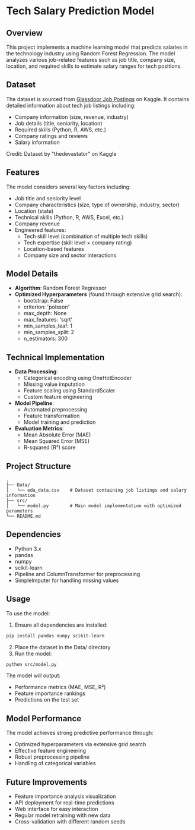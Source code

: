 # Tech Salary Prediction Model

## Overview
This project implements a machine learning model that predicts salaries in the technology industry using Random Forest Regression. The model analyzes various job-related features such as job title, company size, location, and required skills to estimate salary ranges for tech positions.

## Dataset
The dataset is sourced from [Glassdoor Job Postings](https://www.kaggle.com/datasets/thedevastator/jobs-dataset-from-glassdoor) on Kaggle. It contains detailed information about tech job listings including:
- Company information (size, revenue, industry)
- Job details (title, seniority, location)
- Required skills (Python, R, AWS, etc.)
- Company ratings and reviews
- Salary information

Credit: Dataset by "thedevastator" on Kaggle

## Features
The model considers several key factors including:
- Job title and seniority level
- Company characteristics (size, type of ownership, industry, sector)
- Location (state)
- Technical skills (Python, R, AWS, Excel, etc.)
- Company revenue
- Engineered features:
  - Tech skill level (combination of multiple tech skills)
  - Tech expertise (skill level × company rating)
  - Location-based features
  - Company size and sector interactions

## Model Details
- **Algorithm**: Random Forest Regressor
- **Optimized Hyperparameters** (found through extensive grid search):
  - bootstrap: False
  - criterion: 'poisson'
  - max_depth: None
  - max_features: 'sqrt'
  - min_samples_leaf: 1
  - min_samples_split: 2
  - n_estimators: 300

## Technical Implementation
- **Data Processing**:
  - Categorical encoding using OneHotEncoder
  - Missing value imputation
  - Feature scaling using StandardScaler
  - Custom feature engineering
- **Model Pipeline**:
  - Automated preprocessing
  - Feature transformation
  - Model training and prediction
- **Evaluation Metrics**:
  - Mean Absolute Error (MAE)
  - Mean Squared Error (MSE)
  - R-squared (R²) score

## Project Structure
```
.
├── Data/
│   └── eda_data.csv    # Dataset containing job listings and salary information
├── src/
│   └── model.py        # Main model implementation with optimized parameters
└── README.md
```

## Dependencies
- Python 3.x
- pandas
- numpy
- scikit-learn
- Pipeline and ColumnTransformer for preprocessing
- SimpleImputer for handling missing values

## Usage
To use the model:
1. Ensure all dependencies are installed:
```bash
pip install pandas numpy scikit-learn
```
2. Place the dataset in the Data/ directory
3. Run the model:
```bash
python src/model.py
```

The model will output:
- Performance metrics (MAE, MSE, R²)
- Feature importance rankings
- Predictions on the test set

## Model Performance
The model achieves strong predictive performance through:
- Optimized hyperparameters via extensive grid search
- Effective feature engineering
- Robust preprocessing pipeline
- Handling of categorical variables

## Future Improvements
- Feature importance analysis visualization
- API deployment for real-time predictions
- Web interface for easy interaction
- Regular model retraining with new data
- Cross-validation with different random seeds 